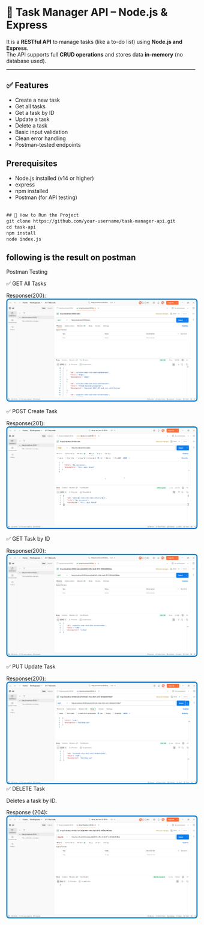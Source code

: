 # 📝 Task Manager API – Node.js & Express


It is a **RESTful API** to manage tasks (like a to-do list) using **Node.js and Express**.  
The API supports full **CRUD operations** and stores data **in-memory** (no database used).

---

## ✅ Features

- Create a new task
- Get all tasks
- Get a task by ID
- Update a task
- Delete a task
- Basic input validation
- Clean error handling
- Postman-tested endpoints

## Prerequisites

- Node.js installed (v14 or higher)
- express  
- npm installed
- Postman (for API testing)

  

```

## 🚀 How to Run the Project
git clone https://github.com/your-username/task-manager-api.git
cd task-api
npm install
node index.js
```

## following is the result on postman


Postman Testing

✅ GET All Tasks

Response(200):
<img 
  src="https://github.com/sdmukhtar7709/task-manager-api/blob/main/ss/Screenshot%202025-06-03%20093942.png" 
  style="border: 3px solid #007acc; border-radius: 8px;" 
/>

✅ POST Create Task

Response(201):
<img 
  src="https://github.com/sdmukhtar7709/task-manager-api/blob/main/ss/post.png" 
  style="border: 3px solid #007acc; border-radius: 8px;" 
/>

✅ GET Task by ID

Response(200):
<img 
  src="https://github.com/sdmukhtar7709/task-manager-api/blob/main/ss/Screenshot%202025-06-03%20094151.png" 
  style="border: 3px solid #007acc; border-radius: 8px;" 
/>

✅ PUT Update Task

Response(200):
<img 
  src="https://github.com/sdmukhtar7709/task-manager-api/blob/main/ss/update.png" 
  style="border: 3px solid #007acc; border-radius: 8px;" 
/>
✅ DELETE Task

Deletes a task by ID.

Response (204):
<img 
  src="https://github.com/sdmukhtar7709/task-manager-api/blob/main/ss/Screenshot%202025-06-03%20094817.png" 
  style="border: 3px solid #007acc; border-radius: 8px;" 
/>






